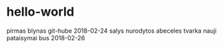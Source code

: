 # hello-world
pirmas blynas git-hube
2018-02-24 salys nurodytos abeceles tvarka
nauji pataisymai bus 2018-02-26
